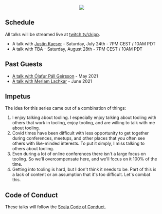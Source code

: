<p align="center">
  <img src="https://i.imgur.com/SZu4xQ7.jpg"/>
</p>

## Schedule

All talks will be streamed live at [twitch.tv/ckipp](https://www.twitch.tv/ckipp).

- A talk with [Justin Kaeser](./episodes/3-a-talk-with-Justin.md) - Saturday, July 24th - 7PM CEST / 10AM PDT
- A talk with TBA - Saturday, August 28th - 7PM CEST / 10AM PDT

## Past Guests

- [A talk with Ólafur Páll Geirsson](./episodes/1-a-talk-with-Olaf.md) - May
    2021
- [A talk with Meriam Lachkar](./episodes/2-a-talk-with-Meriam.md) - June 2021

## Impetus

The idea for this series came out of a combination of things:

1. I enjoy talking about tooling. I especially enjoy talking about tooling with
   others that work in tooling, enjoy tooling, and are willing to talk with me
   about tooling.
2. Covid times have been difficult with less opportunity to get together during
   conferences, meetups, and other places that you often see others with
   like-minded interests. To put it simply, I miss talking to others about
   tooling.
3. Even during a lot of online conferences there isn't a large focus on tooling.
   So we'll overcompensate here, and we'll focus on it 100% of the time.
4. Getting into tooling is hard, but I don't think it needs to be. Part of this
   is a lack of content or an assumption that it's too difficult. Let's combat
   this.

## Code of Conduct

These talks will follow the [Scala Code of Conduct](https://www.scala-lang.org/conduct/).
